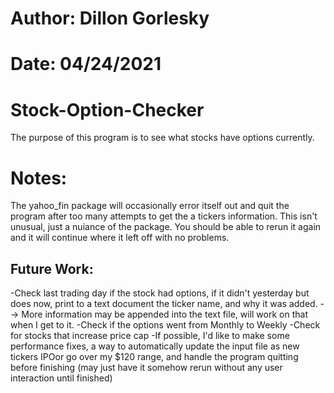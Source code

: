 # Author: Dillon Gorlesky
# Date: 04/24/2021

# Stock-Option-Checker
The purpose of this program is to see what stocks have options currently.

# Notes:
The yahoo_fin package will occasionally error itself out and quit the program after too many attempts to get the a tickers information. This isn't unusual, just a nuiance of the package. You should be able to rerun it again and it will continue where it left off with no problems.

Future Work:
------------
-Check last trading day if the stock had options, if it didn't yesterday but does now, print to a text document the ticker name, and why it was added. 
    --> More information may be appended into the text file, will work on that when I get to it.
-Check if the options went from Monthly to Weekly
-Check for stocks that increase price cap
-If possible, I'd like to make some performance fixes, a way to automatically update the input file as new tickers IPOor go over my $120 range, and handle the program quitting before finishing (may just have it somehow rerun without any user interaction until finished)

